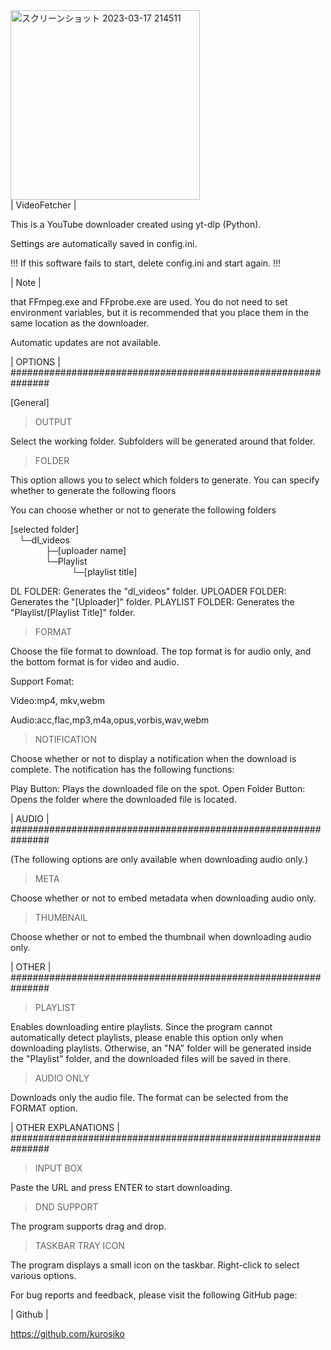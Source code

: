 

<img width="303" alt="スクリーンショット 2023-03-17 214511" src="https://user-images.githubusercontent.com/101198724/225908683-5d356c6a-2b40-464c-94bd-99f6e4b2e2d8.png">

<br>
| VideoFetcher |

This is a YouTube downloader created using yt-dlp (Python).

Settings are automatically saved in config.ini.

!!! If this software fails to start, delete config.ini and start again. !!!

| Note |

that FFmpeg.exe and FFprobe.exe are used. You do not need to set environment variables, but it is recommended that you place them in the same location as the downloader.

Automatic updates are not available.

| OPTIONS | ###############################################################

[General]

>OUTPUT

Select the working folder. Subfolders will be generated around that folder.

>FOLDER

This option allows you to select which folders to generate.
You can specify whether to generate the following floors

You can choose whether or not to generate the following folders

[selected folder]<br>
	&emsp;└─dl_videos<br>
	&emsp;&emsp;&emsp;&emsp;├─[uploader name]<br>
	&emsp;&emsp;&emsp;&emsp;└─Playlist<br>
	&emsp;&emsp;&emsp;&emsp;&emsp;&emsp;&emsp;└─[playlist title]<br>


DL FOLDER: Generates the "dl_videos" folder.
UPLOADER FOLDER: Generates the "[Uploader]" folder.
PLAYLIST FOLDER: Generates the "Playlist/[Playlist Title]" folder.

>FORMAT

Choose the file format to download. The top format is for audio only, and the bottom format is for video and audio.

Support Fomat:

Video:mp4, mkv,webm

Audio:acc,flac,mp3,m4a,opus,vorbis,wav,webm


>NOTIFICATION

Choose whether or not to display a notification when the download is complete. The notification has the following functions:

Play Button: Plays the downloaded file on the spot.
Open Folder Button: Opens the folder where the downloaded file is located.

| AUDIO | ###############################################################

(The following options are only available when downloading audio only.)

>META

Choose whether or not to embed metadata when downloading audio only.

>THUMBNAIL

Choose whether or not to embed the thumbnail when downloading audio only.

| OTHER | ###############################################################

>PLAYLIST

Enables downloading entire playlists. Since the program cannot automatically detect playlists, please enable this option only when downloading playlists. Otherwise, an "NA" folder will be generated inside the "Playlist" folder, and the downloaded files will be saved in there.

>AUDIO ONLY

Downloads only the audio file. The format can be selected from the FORMAT option.

| OTHER EXPLANATIONS | ###############################################################

>INPUT BOX

Paste the URL and press ENTER to start downloading.

>DND SUPPORT

The program supports drag and drop.

>TASKBAR  TRAY ICON

The program displays a small icon on the taskbar. Right-click to select various options.



For bug reports and feedback, please visit the following GitHub page:

| Github |

https://github.com/kurosiko
